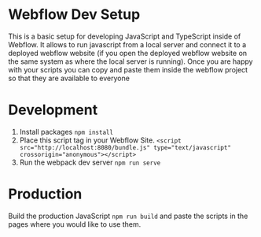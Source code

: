 # Webflow Dev Setup

This is a basic setup for developing JavaScript and TypeScript inside of Webflow. It allows to run javascript from a local server and connect it to a deployed webflow website (if you open the deployed webflow website on the same system as where the local server is running). Once you are happy with your scripts you can copy and paste them inside the webflow project so that they are available to everyone

# Development

1. Install packages ```npm install```
2. Place this script tag in your Webflow Site. ```<script src="http://localhost:8080/bundle.js" type="text/javascript" crossorigin="anonymous"></script>``` 
3. Run the webpack dev server ```npm run serve```

# Production

Build the production JavaScript ```npm run build``` and paste the scripts in the pages where you would like to use them.
